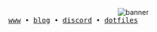 <div align="center">
<img src="https://i.imgur.com/qKW0pa7.png" alt="banner">
</div>

<samp>
<a href="https://namishh.me">www</a>  •  <a href="https://namishh.me/blog">blog</a>   •  <a href="https://discord.com/users/715825910611443722">discord</a>  •  <a href="https://github.com/namishh/crystal">dotfiles</a> 
</samp>
